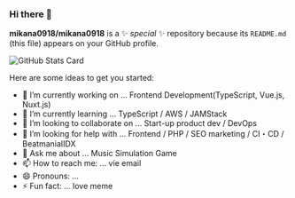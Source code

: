### Hi there 👋

**mikana0918/mikana0918** is a ✨ _special_ ✨ repository because its `README.md` (this file) appears on your GitHub profile.

![GitHub Stats Card](https://github-readme-stats.vercel.app/api?username=mikana0918&theme=nightowl)

Here are some ideas to get you started:

- 🔭 I’m currently working on ... Frontend Development(TypeScript, Vue.js, Nuxt.js)
- 🌱 I’m currently learning ... TypeScript / AWS / JAMStack 
- 👯 I’m looking to collaborate on ... Start-up product dev / DevOps
- 🤔 I’m looking for help with ... Frontend / PHP / SEO marketing / CI・CD / BeatmaniaIIDX
- 💬 Ask me about ... Music Simulation Game
- 📫 How to reach me: ... vie email
- 😄 Pronouns: ... 
- ⚡ Fun fact: ... love meme
